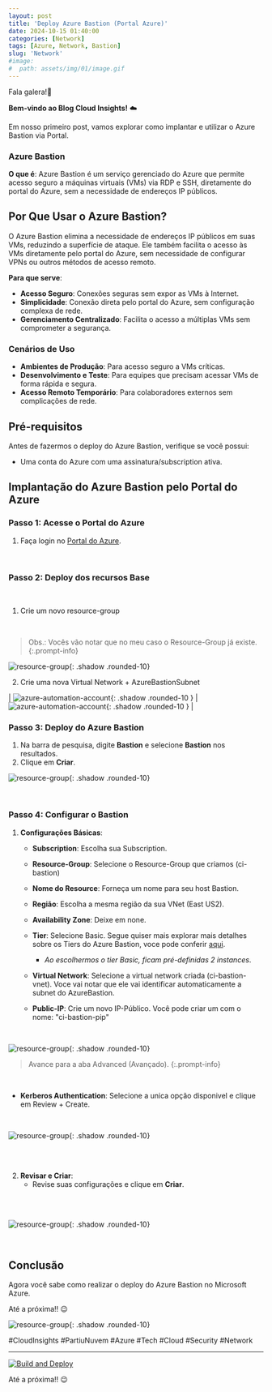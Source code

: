 ```yaml
---
layout: post
title: 'Deploy Azure Bastion (Portal Azure)'
date: 2024-10-15 01:40:00
categories: [Network]
tags: [Azure, Network, Bastion]
slug: 'Network'
#image:
#  path: assets/img/01/image.gif
---
```


Fala galera!👋

**Bem-vindo ao Blog Cloud Insights!** ☁️

Em nosso primeiro post, vamos explorar como implantar e utilizar o Azure Bastion via Portal.

### Azure Bastion

**O que é**:
Azure Bastion é um serviço gerenciado do Azure que permite acesso seguro a máquinas virtuais (VMs) via RDP e SSH, diretamente do portal do Azure, sem a necessidade de endereços IP públicos.

## Por Que Usar o Azure Bastion?

O Azure Bastion elimina a necessidade de endereços IP públicos em suas VMs, reduzindo a superfície de ataque. Ele também facilita o acesso às VMs diretamente pelo portal do Azure, sem necessidade de configurar VPNs ou outros métodos de acesso remoto.

**Para que serve**:
- **Acesso Seguro**: Conexões seguras sem expor as VMs à Internet.
- **Simplicidade**: Conexão direta pelo portal do Azure, sem configuração complexa de rede.
- **Gerenciamento Centralizado**: Facilita o acesso a múltiplas VMs sem comprometer a segurança.

### Cenários de Uso
- **Ambientes de Produção**: Para acesso seguro a VMs críticas.
- **Desenvolvimento e Teste**: Para equipes que precisam acessar VMs de forma rápida e segura.
- **Acesso Remoto Temporário**: Para colaboradores externos sem complicações de rede.


## Pré-requisitos

Antes de fazermos o deploy do Azure Bastion, verifique se você possui:

- Uma conta do Azure com uma assinatura/subscription ativa.

## Implantação do Azure Bastion pelo Portal do Azure

### Passo 1: Acesse o Portal do Azure

1. Faça login no [Portal do Azure](https://portal.azure.com/).

<br>

### Passo 2: Deploy dos recursos Base

<br>

1. Crie um novo resource-group

<br>


> Obs.: Vocês vão notar que no meu caso o Resource-Group já existe.
{:.prompt-info}


![resource-group](/assets/img/Lab01-Bastion/001-ResourceGroup.png){: .shadow .rounded-10}


2. Crie uma nova Virtual Network + AzureBastionSubnet

| ![azure-automation-account](/assets/img/Lab01-Bastion/02-VirtualNetwork.png){: .shadow .rounded-10 } | ![azure-automation-account](/assets/img/Lab01-Bastion/03-AzureBastionSubnet.png){: .shadow .rounded-10 } |

### Passo 3: Deploy do Azure Bastion

1. Na barra de pesquisa, digite **Bastion** e selecione **Bastion** nos resultados.
2. Clique em **Criar**.


![resource-group](/assets/img/Lab01-Bastion/09-CreateaResource.png){: .shadow .rounded-10}

<br>

### Passo 4: Configurar o Bastion

1. **Configurações Básicas**:
   - **Subscription**: Escolha sua Subscription.
   - **Resource-Group**: Selecione o Resource-Group que criamos (ci-bastion)
   - **Nome do Resource**: Forneça um nome para seu host Bastion.
   - **Região**: Escolha a mesma região da sua VNet (East US2).
   - **Availability Zone**: Deixe em none.
   - **Tier**: Selecione Basic. Segue quiser mais explorar mais detalhes sobre os Tiers do Azure Bastion, voce pode conferir [aqui](https://docs.microsoft.com/en-us/azure/bastion/bastion-overview).

        - *Ao escolhermos o tier Basic, ficam pré-definidas 2 instances*.

   - **Virtual Network**: Selecione a virtual network criada (ci-bastion-vnet). Voce vai notar que ele vai identificar automaticamente a subnet do AzureBastion.
   - **Public-IP**: Crie um novo IP-Público. Você pode criar um com o nome: "ci-bastion-pip"

<br>

![resource-group](/assets/img/Lab01-Bastion/09-CreateaResource2.png){: .shadow .rounded-10}

> Avance para a aba Advanced (Avançado).
{:.prompt-info}


<br>

   - **Kerberos Authentication**: Selecione a unica opção disponivel e clique em Review + Create.

<br>

![resource-group](/assets/img/Lab01-Bastion/04-DeployAzureBastion02.png){: .shadow .rounded-10}


<br>
<br>

2. **Revisar e Criar**:
   - Revise suas configurações e clique em **Criar**.

<br>
<br>

![resource-group](/assets/img/Lab01-Bastion/04-DeployAzureBastion.png){: .shadow .rounded-10}

<br>

## Conclusão

Agora você sabe como realizar o deploy do Azure Bastion no Microsoft Azure.

Até a próxima!! 😉

![resource-group](/assets/img/02/cloudinsights3.png){: .shadow .rounded-10}


#CloudInsights #PartiuNuvem #Azure #Tech #Cloud #Security #Network

---

[![Build and Deploy](https://github.com/williamcrcosta/williamcosta.github.io/actions/workflows/pages-deploy.yml/badge.svg)](https://github.com/williamcrcosta/williamcosta.github.io/actions/workflows/pages-deploy.yml)

Até a próxima!! 😉

